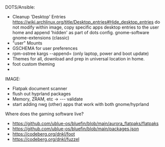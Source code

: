 DOTS/Ansible:
- Cleanup 'Desktop' Entries
https://wiki.archlinux.org/title/Desktop_entries#Hide_desktop_entries
    do not modify within image, copy specific apps desktop entries to the user home and append 'hidden' as part of dots config.
        gnome-software
        gnome-extensions (classic)
- "user" Mounts
- GSCHEMA for user preferences
- rpm-ostree kargs --append= (only laptop, power and boot update)
- Themes for all, download and prep in universal location in home. 
- foot custom theming
- 

IMAGE:
- Flatpak document scanner
- flush out hyprland packages
- Memory, ZRAM, etc -> --- validate
- start adding nwg (other) apps that work with both gnome/hyprland

Where does the gaming software live?

- https://github.com/ublue-os/bluefin/blob/main/aurora_flatpaks/flatpaks
- https://github.com/ublue-os/bluefin/blob/main/packages.json
- https://codeberg.org/dnkl/foot
- https://codeberg.org/dnkl/fuzzel



